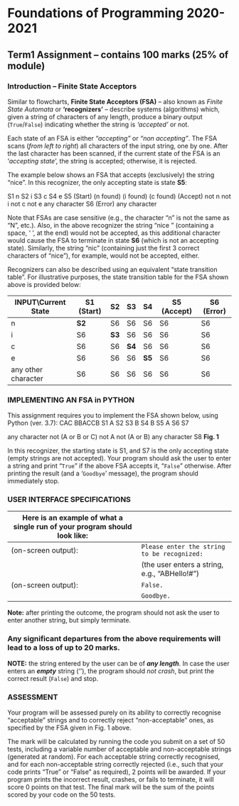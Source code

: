 # Foundations of Programming 2020-2021

## Term1 Assignment – contains 100 marks (**25% of module**)

### Introduction – Finite State Acceptors

Similar to flowcharts, **Finite State Acceptors (FSA)** – also known as *Finite State Automata* or **‘recognizers’** – describe systems (algorithms) which, given a string of characters of any length, produce a binary output (`True`/`False`) indicating whether the string is *‘accepted’* or not.

Each state of an FSA is either *“accepting”* or *“non accepting”*. The FSA scans (*from left to right*) all characters of the input string, one by one. After the last character has been scanned, if the current state of the FSA is an ‘*accepting state*’, the string is accepted; otherwise, it is rejected.

The example below shows an FSA that accepts (exclusively) the string “nice”. In this recognizer, the only accepting state is state **S5**:

S1 n S2 i S3 c S4 e S5
(Start) (n found) (i found) (c found) (Accept)
not n not i not c not e any character
S6
(Error)
any character

Note that FSAs are case sensitive (e.g., the character “n” is not the same as “N”, etc.). Also, in the above recognizer the string “nice ” (containing a space, ‘ ’, at the end) would not be accepted, as this additional character would cause the FSA to terminate in state **S6** (which is not an accepting state). Similarly, the string “nic” (containing just the first 3 correct characters of “nice”), for example, would not be accepted, either.

Recognizers can also be described using an equivalent “state transition table”. For illustrative purposes, the state transition table for the FSA shown above is provided below:

|INPUT\Current State|S1 (Start)|S2|S3|S4|S5 (Accept)|S6 (Error)|
|--|--|--|--|--|--|--|
|n|**S2**|S6|S6|S6|S6|S6|
|i|S6|**S3**|S6|S6|S6|S6|
|c|S6|S6|**S4**|S6|S6|S6|
|e|S6|S6|S6|**S5**|S6|S6|
|any other character|S6|S6|S6|S6|S6|S6|

### IMPLEMENTING AN FSA in PYTHON

This assignment requires you to implement the FSA shown below, using Python (ver. 3.7):
CAC BBACCB
S1 A S2 S3 B S4 B S5 A S6 S7

any character
not (A or B or C)
not A
not (A or B)
any character
S8
**Fig. 1**

In this recognizer, the starting state is S1, and S7 is the only accepting state (empty strings are not accepted). Your program should ask the user to enter a string and print “`True`” if the above FSA accepts it, “`False`” otherwise. After printing the result (and a ‘`Goodbye`’ message), the program should immediately stop.

### USER INTERFACE SPECIFICATIONS

|Here is an example of what a single run of your program should look like:||
|--|--|
|(on-screen output):|`Please enter the string to be recognized:`|
||(the user enters a string, e.g., “ABHello!#”)|
|(on-screen output):|`False.`|
||`Goodbye.`|

**Note:** after printing the outcome, the program should not ask the user to enter another string, but simply terminate.

### Any significant departures from the above requirements will lead to a loss of up to 20 marks.

**NOTE:** the string entered by the user can be of ***any length***. In case the user enters an ***empty*** string (‘’), the program should *not crash*, but print the correct result (`False`) and stop.

### ASSESSMENT

Your program will be assessed purely on its ability to correctly recognise “acceptable” strings and to correctly reject “non-acceptable” ones, as specified by the FSA given in Fig. 1 above.

The mark will be calculated by running the code you submit on a set of 50 tests, including a variable number of acceptable and non-acceptable strings (generated at random). For each acceptable string correctly recognised, and for each non-acceptable string correctly rejected (i.e., such that your code prints “True” or “False” as required), 2 points will be awarded. If your program prints the incorrect result, crashes, or fails to terminate, it will score 0 points on that test. The final mark will be the sum of the points scored by your code on the 50 tests.